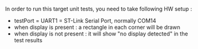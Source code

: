In order to run this target unit tests, you need to take following HW setup :
* testPort = UART1 = ST-Link Serial Port, normally COM14
* when display is present : a rectangle in each corner will be drawn
* when display is not present : it will show "no display detected" in the test results
